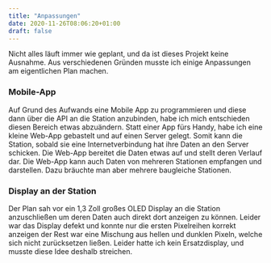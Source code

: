```yaml
---
title: "Anpassungen"
date: 2020-11-26T08:06:20+01:00
draft: false
---
```


Nicht alles läuft immer wie geplant, und da ist dieses Projekt keine Ausnahme.
Aus verschiedenen Gründen musste ich einige Anpassungen am eigentlichen Plan machen.

### Mobile-App

Auf Grund des Aufwands eine Mobile App zu programmieren und diese dann über die API an die Station anzubinden, habe ich mich entschieden diesen Bereich etwas abzuändern.
Statt einer App fürs Handy, habe ich eine kleine Web-App gebastelt und auf einen Server gelegt. Somit kann die Station, sobald sie eine Internetverbindung hat ihre Daten an den Server schicken. Die Web-App bereitet die Daten etwas auf und stellt deren Verlauf dar.
Die Web-App kann auch Daten von mehreren Stationen empfangen und darstellen. Dazu bräuchte man aber mehrere baugleiche Stationen.

### Display an der Station

Der Plan sah vor ein 1,3 Zoll großes OLED Display an die Station anzuschließen um deren Daten auch direkt dort anzeigen zu können. Leider war das Display defekt und konnte nur die ersten Pixelreihen korrekt anzeigen der Rest war eine Mischung aus hellen und dunklen Pixeln, welche sich nicht zurücksetzen ließen.
Leider hatte ich kein Ersatzdisplay, und musste diese Idee deshalb streichen.
